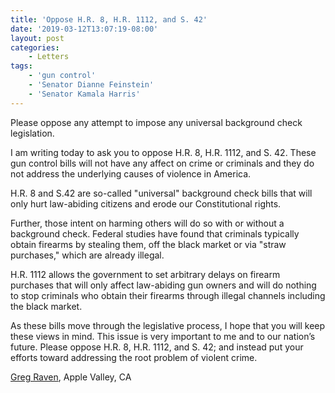 ```yaml
---
title: 'Oppose H.R. 8, H.R. 1112, and S. 42'
date: '2019-03-12T13:07:19-08:00'
layout: post
categories:
    - Letters
tags:
    - 'gun control'
    - 'Senator Dianne Feinstein'
    - 'Senator Kamala Harris'
---
```


Please oppose any attempt to impose any universal background check legislation.

I am writing today to ask you to oppose H.R. 8, H.R. 1112, and S. 42. These gun control bills will not have any affect on crime or criminals and they do not address the underlying causes of violence in America.

H.R. 8 and S.42 are so-called "universal" background check bills that will only hurt law-abiding citizens and erode our Constitutional rights.

Further, those intent on harming others will do so with or without a background check. Federal studies have found that criminals typically obtain firearms by stealing them, off the black market or via "straw purchases," which are already illegal.

H.R. 1112 allows the government to set arbitrary delays on firearm purchases that will only affect law-abiding gun owners and will do nothing to stop criminals who obtain their firearms through illegal channels including the black market.

As these bills move through the legislative process, I hope that you will keep these views in mind. This issue is very important to me and to our nation’s future. Please oppose H.R. 8, H.R. 1112, and S. 42; and instead put your efforts toward addressing the root problem of violent crime.

[Greg Raven](https://www.gregraven.org/), Apple Valley, CA